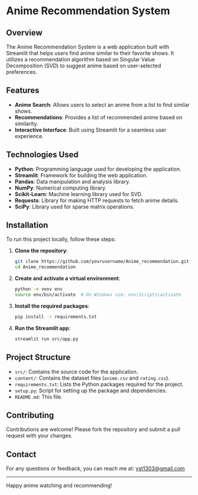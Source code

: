 # Anime Recommendation System

## Overview

The Anime Recommendation System is a web application built with Streamlit that helps users find anime similar to their favorite shows. It utilizes a recommendation algorithm based on Singular Value Decomposition (SVD) to suggest anime based on user-selected preferences.

## Features

- **Anime Search**: Allows users to select an anime from a list to find similar shows.
- **Recommendations**: Provides a list of recommended anime based on similarity.
- **Interactive Interface**: Built using Streamlit for a seamless user experience.

## Technologies Used

- **Python**: Programming language used for developing the application.
- **Streamlit**: Framework for building the web application.
- **Pandas**: Data manipulation and analysis library.
- **NumPy**: Numerical computing library.
- **Scikit-Learn**: Machine learning library used for SVD.
- **Requests**: Library for making HTTP requests to fetch anime details.
- **SciPy**: Library used for sparse matrix operations.

## Installation

To run this project locally, follow these steps:

1. **Clone the repository**:
    ```bash
    git clone https://github.com/yourusername/Anime_recommendation.git
    cd Anime_recommendation
    ```

2. **Create and activate a virtual environment**:
    ```bash
    python -m venv env
    source env/bin/activate  # On Windows use: env\Scripts\activate
    ```

3. **Install the required packages**:
    ```bash
    pip install -r requirements.txt
    ```

4. **Run the Streamlit app**:
    ```bash
    streamlit run src/app.py
    ```

## Project Structure

- `src/`: Contains the source code for the application.
- `content/`: Contains the dataset files (`anime.csv` and `rating.csv`).
- `requirements.txt`: Lists the Python packages required for the project.
- `setup.py`: Script for setting up the package and dependencies.
- `README.md`: This file.

## Contributing

Contributions are welcome! Please fork the repository and submit a pull request with your changes.


## Contact

For any questions or feedback, you can reach me at: [yst1303@gmail.com](mailto:yst1303@gmail.com)

---

Happy anime watching and recommending!

